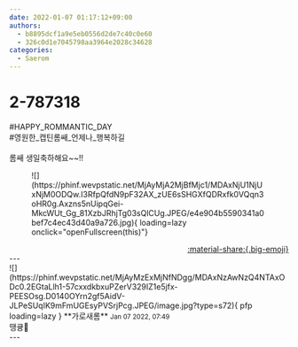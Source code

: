 ```yaml
---
date: 2022-01-07 01:17:12+09:00
authors:
  - b8895dcf1a9e5eb0556d2de7c40c0e60
  - 326c0d1e7045798aa3964e2028c34628
categories:
  - Saerom
---
```


# 2-787318

<div class="post-container" markdown="1">
<div class="content-container md-sidebar__scrollwrap" markdown="1">

\#HAPPY_ROMMANTIC_DAY<br>\#영원한_캡틴롬쌔_언제나_행복하길<br><br>롬쌔 생일축하해요~~!!
<figure markdown="1">
![](https://phinf.wevpstatic.net/MjAyMjA2MjBfMjc1/MDAxNjU1NjUxNjM0ODQw.I3RfpQfdN9pF32AX_zUE6sSHGXfQDRxfk0VQqn3oHR0g.Axzns5nUipqGei-MkcWUt_Gg_81XzbJRhjTg03sQlCUg.JPEG/e4e904b5590341a0bef7c4ec43d40a9a726.jpg){ loading=lazy onclick="openFullscreen(this)"}
</figure>


</div>
</div>

<div style="text-align: right;" markdown="1">
<a href="https://weverse.io/fromis9/fanpost/2-787318" style="text-align: right;">:material-share:{.big-emoji}</a>
</div>
---

<div class="comments-container md-sidebar__scrollwrap" markdown="1">
<div class="comment" markdown="1">
<div class='id-container' markdown="1">
![](https://phinf.wevpstatic.net/MjAyMzExMjNfNDgg/MDAxNzAwNzQ4NTAxODc0.2EGtaLlh1-57cxxdkbxuPZerV329IZ1e5jfx-PEESOsg.D0140OYrn2gf5AidV-JLPeSUqIK9mFmUGEsyPVSrjPcg.JPEG/image.jpg?type=s72){ pfp loading=lazy }
**<span class="artist">가로새롬</span>** <small>Jan 07 2022, 07:49</small><br>
</div>
<div class='comment-body' markdown="1">
땡큥🦊
</div>
</div>
</div>
---
